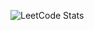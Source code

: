 ![LeetCode Stats](https://leetcard.jacoblin.cool/abhirajadhikary06?theme=light&font=Noto%20Sans)

            
